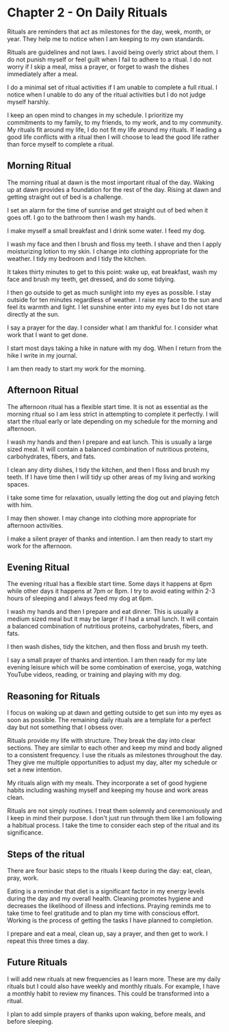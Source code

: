 # Chapter 2 - On Daily Rituals

Rituals are reminders that act as milestones for the day, week, month, or year. They help me to notice when I am keeping to my own standards. 

Rituals are guidelines and not laws. I avoid being overly strict about them. I do not punish myself or feel guilt when I fail to adhere to a ritual. I do not worry if I skip a meal, miss a prayer, or forget to wash the dishes immediately after a meal.

I do a minimal set of ritual activities if I am unable to complete a full ritual. I notice when I unable to do any of the ritual activities but I do not judge myself harshly.

I keep an open mind to changes in my schedule. I prioritize my commitments to my family, to my friends, to my work, and to my community. My rituals fit around my life, I do not fit my life around my rituals. If leading a good life conflicts with a ritual then I will choose to lead the good life rather than force myself to complete a ritual.

## Morning Ritual

The morning ritual at dawn is the most important ritual of the day. Waking up at dawn provides a foundation for the rest of the day. Rising at dawn and getting straight out of bed is a challenge.

I set an alarm for the time of sunrise and get straight out of bed when it goes off. I go to the bathroom then I wash my hands.

I make myself a small breakfast and I drink some water. I feed my dog.

I wash my face and then I brush and floss my teeth. I shave and then I apply moisturizing lotion to my skin. I change into clothing appropriate for the weather. I tidy my bedroom and I tidy the kitchen.

It takes thirty minutes to get to this point: wake up, eat breakfast, wash my face and brush my teeth, get dressed, and do some tidying.

I then go outside to get as much sunlight into my eyes as possible. I stay outside for ten minutes regardless of weather. I raise my face to the sun and feel its warmth and light. I let sunshine enter into my eyes but I do not stare directly at the sun.

I say a prayer for the day. I consider what I am thankful for. I consider what work that I want to get done.

I start most days taking a hike in nature with my dog. When I return from the hike I write in my journal.

I am then ready to start my work for the morning.

## Afternoon Ritual

The afternoon ritual has a flexible start time. It is not as essential as the morning ritual so I am less strict in attempting to complete it perfectly. I will start the ritual early or late depending on my schedule for the morning and afternoon.

I wash my hands and then I prepare and eat lunch. This is usually a large sized meal. It will contain a balanced combination of nutritious proteins, carbohydrates, fibers, and fats.

I clean any dirty dishes, I tidy the kitchen, and then I floss and brush my teeth. If I have time then I will tidy up other areas of my living and working spaces.

I take some time for relaxation, usually letting the dog out and playing fetch with him.

I may then shower. I may change into clothing more appropriate for afternoon activities.

I make a silent prayer of thanks and intention. I am then ready to start my work for the afternoon.

## Evening Ritual

The evening ritual has a flexible start time. Some days it happens at 6pm while other days it happens at 7pm or 8pm. I try to avoid eating within 2-3 hours of sleeping and I always feed my dog at 6pm.

I wash my hands and then I prepare and eat dinner. This is usually a medium sized meal but it may be larger if I had a small lunch. It will contain a balanced combination of nutritious proteins, carbohydrates, fibers, and fats. 

I then wash dishes, tidy the kitchen, and then floss and brush my teeth.

I say a small prayer of thanks and intention. I am then ready for my late evening leisure which will be some combination of exercise, yoga, watching YouTube videos, reading, or training and playing with my dog.

## Reasoning for Rituals

I focus on waking up at dawn and getting outside to get sun into my eyes as soon as possible. The remaining daily rituals are a template for a perfect day but not something that I obsess over.

Rituals provide my life with structure. They break the day into clear sections. They are similar to each other and keep my mind and body aligned to a consistent frequency. I use the rituals as milestones throughout the day. They give me multiple opportunities to adjust my day, alter my schedule or set a new intention.

My rituals align with my meals. They incorporate a set of good hygiene habits including washing myself and keeping my house and work areas clean.

Rituals are not simply routines. I treat them solemnly and ceremoniously and I keep in mind their purpose. I don't just run through them like I am following a habitual process. I take the time to consider each step of the ritual and its significance.

## Steps of the ritual

There are four basic steps to the rituals I keep during the day: eat, clean, pray, work.

Eating is a reminder that diet is a significant factor in my energy levels during the day and my overall health. Cleaning promotes hygiene and decreases the likelihood of illness and infections. Praying reminds me to take time to feel gratitude and to plan my time with conscious effort. Working is the process of getting the tasks I have planned to completion.

I prepare and eat a meal, clean up, say a prayer, and then get to work. I repeat this three times a day.

## Future Rituals

I will add new rituals at new frequencies as I learn more. These are my daily rituals but I could also have weekly and monthly rituals. For example, I have a monthly habit to review my finances. This could be transformed into a ritual.

I plan to add simple prayers of thanks upon waking, before meals, and before sleeping.
